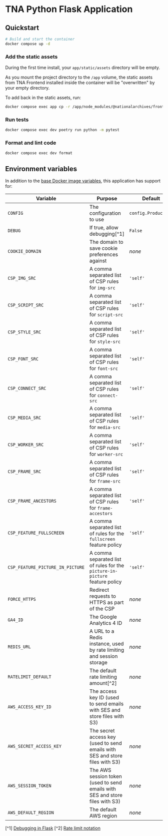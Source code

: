 # TNA Python Flask Application

## Quickstart

```sh
# Build and start the container
docker compose up -d
```

### Add the static assets

During the first time install, your `app/static/assets` directory will be empty.

As you mount the project directory to the `/app` volume, the static assets from TNA Frontend installed inside the container will be "overwritten" by your empty directory.

To add back in the static assets, run:

```sh
docker compose exec app cp -r /app/node_modules/@nationalarchives/frontend/nationalarchives/assets /app/app/static
```

### Run tests

```sh
docker compose exec dev poetry run python -m pytest
```

### Format and lint code

```sh
docker compose exec dev format
```

## Environment variables

In addition to the [base Docker image variables](https://github.com/nationalarchives/docker/blob/main/docker/tna-python/README.md#environment-variables), this application has support for:

| Variable                         | Purpose                                                                      | Default             |
| -------------------------------- | ---------------------------------------------------------------------------- | ------------------- |
| `CONFIG`                         | The configuration to use                                                     | `config.Production` |
| `DEBUG`                          | If true, allow debugging[^1]                                                 | `False`             |
| `COOKIE_DOMAIN`                  | The domain to save cookie preferences against                                | _none_              |
| `CSP_IMG_SRC`                    | A comma separated list of CSP rules for `img-src`                            | `'self'`            |
| `CSP_SCRIPT_SRC`                 | A comma separated list of CSP rules for `script-src`                         | `'self'`            |
| `CSP_STYLE_SRC`                  | A comma separated list of CSP rules for `style-src`                          | `'self'`            |
| `CSP_FONT_SRC`                   | A comma separated list of CSP rules for `font-src`                           | `'self'`            |
| `CSP_CONNECT_SRC`                | A comma separated list of CSP rules for `connect-src`                        | `'self'`            |
| `CSP_MEDIA_SRC`                  | A comma separated list of CSP rules for `media-src`                          | `'self'`            |
| `CSP_WORKER_SRC`                 | A comma separated list of CSP rules for `worker-src`                         | `'self'`            |
| `CSP_FRAME_SRC`                  | A comma separated list of CSP rules for `frame-src`                          | `'self'`            |
| `CSP_FRAME_ANCESTORS`            | A comma separated list of CSP rules for `frame-accestors`                    | `'self'`            |
| `CSP_FEATURE_FULLSCREEN`         | A comma separated list of rules for the `fullscreen` feature policy          | `'self'`            |
| `CSP_FEATURE_PICTURE_IN_PICTURE` | A comma separated list of rules for the `picture-in-picture` feature policy  | `'self'`            |
| `FORCE_HTTPS`                    | Redirect requests to HTTPS as part of the CSP                                | _none_              |
| `GA4_ID`                         | The Google Analytics 4 ID                                                    | _none_              |
| `REDIS_URL`                      | A URL to a Redis instance, used by rate limiting and session storage         | _none_              |
| `RATELIMIT_DEFAULT`              | The default rate limiting amount[^2]                                         | _none_              |
| `AWS_ACCESS_KEY_ID`              | The access key ID (used to send emails with SES and store files with S3)     | _none_              |
| `AWS_SECRET_ACCESS_KEY`          | The secret access key (used to send emails with SES and store files with S3) | _none_              |
| `AWS_SESSION_TOKEN`              | The AWS session token (used to send emails with SES and store files with S3) | _none_              |
| `AWS_DEFAULT_REGION`             | The default AWS region                                                       | _none_              |

[^1] [Debugging in Flask](https://flask.palletsprojects.com/en/2.3.x/debugging/)
[^2] [Rate limit notation](https://limits.readthedocs.io/en/stable/quickstart.html#rate-limit-string-notation)
